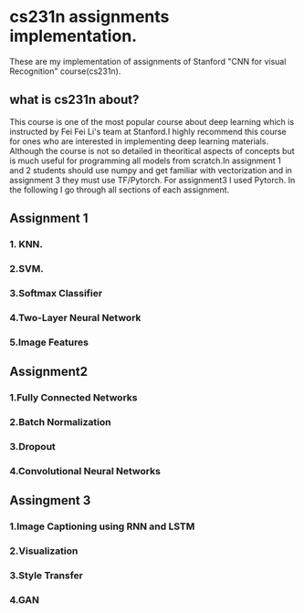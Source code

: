 # cs231n assignments implementation.
These are my implementation of assignments of Stanford "CNN for visual Recognition" course(cs231n). 
## what is cs231n about?
This course is one of the most popular course about deep learning which is instructed by Fei Fei Li's team at Stanford.I highly recommend this course for ones who are interested in implementing deep learning materials. Although the course is not so detailed in theoritical aspects of concepts but is much useful for programming all models from scratch.In assignment 1 and 2 students should use numpy and get familiar with vectorization and in assignment 3 they must use TF/Pytorch. For assignment3 I used Pytorch. In the following I go through all sections of each assignment.  
## Assignment 1 
### 1. KNN.
### 2.SVM.
### 3.Softmax Classifier
### 4.Two-Layer Neural Network
### 5.Image Features
## Assignment2
### 1.Fully Connected Networks
### 2.Batch Normalization
### 3.Dropout
### 4.Convolutional Neural Networks
## Assingment 3
### 1.Image Captioning using RNN and LSTM
### 2.Visualization
### 3.Style Transfer
### 4.GAN

